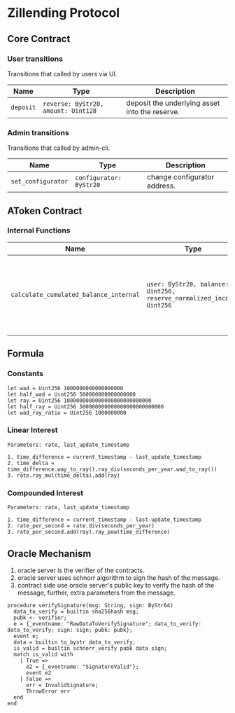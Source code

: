 # Zillending Protocol

## Core Contract

### User transitions

Transitions that called by users via UI.

| Name | Type | Description |
| ---------------| ----------|---------|
| `deposit`         | `reverse: ByStr20, amount: Uint128` | deposit the underlying asset into the reserve. |


### Admin transitions

Transitions that called by admin-cli.

| Name | Type | Description |
| ---------------| ----------|---------|
| `set_configurator`         | `configurator: ByStr20` | change configurator address. |


## AToken Contract

### Internal Functions

| Name | Type | Description |
| ---------------| ----------|---------|
| `calculate_cumulated_balance_internal`         | `user: ByStr20, balance: Uint256, reserve_normalized_income: Uint256` | calculate the interest accrued by user on a specific balance. `reserve_normalized_income` should be calculated by core contract, but we now need use oracle server as the lacking of the external library feature. |

## Formula

### Constants

```
let wad = Uint256 1000000000000000000
let half_wad = Uint256 500000000000000000
let ray = Uint256 1000000000000000000000000000
let half_ray = Uint256 500000000000000000000000000
let wad_ray_ratio = Uint256 1000000000
```

### Linear Interest

```
Parameters: rate, last_update_timestamp

1. time_difference = current_timestamp - last_update_timestamp
2. time_delta = time_difference.way_to_ray().ray_div(seconds_per_year.wad_to_ray())
3. rate.ray_mul(time_delta).add(ray)
```

### Compounded Interest

```
Parameters: rate, last_update_timestamp

1. time_difference = current_timestamp - last-update_timestamp
2. rate_per_second = rate.div(seconds_per_year)
3. rate_per_second.add(ray).ray_pow(time_difference)
```


## Oracle Mechanism

1. oracle server is the verifier of the contracts.
2. oracle server uses schnorr algorithm to sign the hash of the message.
3. contract side use oracle server's public key to verify the hash of the message, further, extra parameters from the message.


```
procedure verifySignature(msg: String, sign: ByStr64)
  data_to_verify = builtin sha256hash msg;
  pubk <- verifier;
  e = {_eventname: "RawDataToVerifySignature"; data_to_verify: data_to_verify; sign: sign; pubk: pubk};
  event e;
  data = builtin to_bystr data_to_verify;
  is_valid = builtin schnorr_verify pubk data sign;
  match is_valid with
    | True =>
      e2 = {_eventname: "SignatureValid"};
      event e2
    | False =>
      err = InvalidSignature;
      ThrowError err
  end
end
```